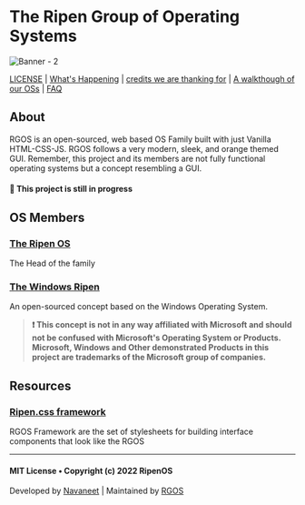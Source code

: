 # The Ripen Group of Operating Systems

![Banner - 2](https://user-images.githubusercontent.com/120778877/209421296-1af41921-fb46-4895-8dac-9746d4655e71.png)

 [LICENSE](LICENSE) | [What's Happening](Docs/Changelog.md) | [credits we are thanking for](Docs/Credits.md) | [A walkthough of our OSs](Docs/Gallery.md) | [FAQ](Docs/questions.md)

## About
 RGOS is an open-sourced, web based OS Family built with just Vanilla HTML-CSS-JS. RGOS follows a very modern, sleek, and orange themed GUI. Remember, this project and its members are not fully functional operating systems but a concept resembling a GUI. 
 #### 🚧 This project is still in progress
 
## OS Members
### [The Ripen OS](https://ripenos.github.io/)
The Head of the family

### [The Windows Ripen](https://ripenos.github.io/WinRipen)
An open-sourced concept based on the Windows Operating System.
 > **❗ This concept is not in any way affiliated with Microsoft and should not be confused with Microsoft's Operating System or Products. Microsoft, Windows and Other demonstrated Products in this project are trademarks of the Microsoft group of companies.**

## Resources
### [Ripen.css framework](https://ripenos.github.io/Docs/frameworks/frameworks.html)
RGOS Framework are the set of stylesheets for building interface components that look like the RGOS

<hr>

#### MIT License • Copyright (c) 2022 RipenOS
Developed by [Navaneet](https://github.com/navaneet239) | Maintained by [RGOS](https://github.com/ripenos)
